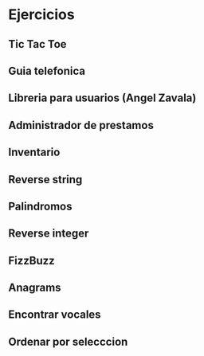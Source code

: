 # Ejercicios

## Tic Tac Toe

## Guia telefonica

## Libreria para usuarios (Angel Zavala)

## Administrador de prestamos

## Inventario

## Reverse string

## Palindromos

## Reverse integer

## FizzBuzz

## Anagrams

## Encontrar vocales

## Ordenar por selecccion
